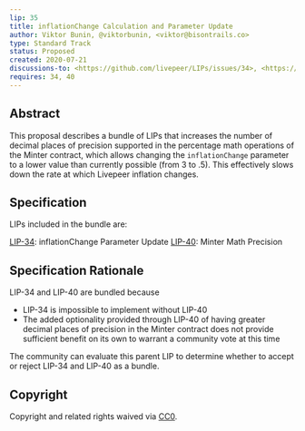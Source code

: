 ```yaml
---
lip: 35
title: inflationChange Calculation and Parameter Update
author: Viktor Bunin, @viktorbunin, <viktor@bisontrails.co>
type: Standard Track
status: Proposed
created: 2020-07-21
discussions-to: <https://github.com/livepeer/LIPs/issues/34>, <https://github.com/livepeer/LIPs/issues/40>
requires: 34, 40
---
```


## Abstract

This proposal describes a bundle of LIPs that increases the number of decimal places of precision supported in the percentage math operations of the Minter contract, which allows changing the `inflationChange` parameter to a lower value than currently possible (from 3 to .5). This effectively slows down the rate at which Livepeer inflation changes.

## Specification

LIPs included in the bundle are:

[LIP-34](./LIP-34.md): inflationChange Parameter Update
[LIP-40](./LIP-40.md): Minter Math Precision

## Specification Rationale

LIP-34 and LIP-40 are bundled because 

- LIP-34 is impossible to implement without LIP-40
- The added optionality provided through LIP-40 of having greater decimal places of precision in the Minter contract does not provide sufficient benefit on its own to warrant a community vote at this time

The community can evaluate this parent LIP to determine whether to accept or reject LIP-34 and LIP-40 as a bundle.

## Copyright

Copyright and related rights waived via [CC0](https://creativecommons.org/publicdomain/zero/1.0/).
